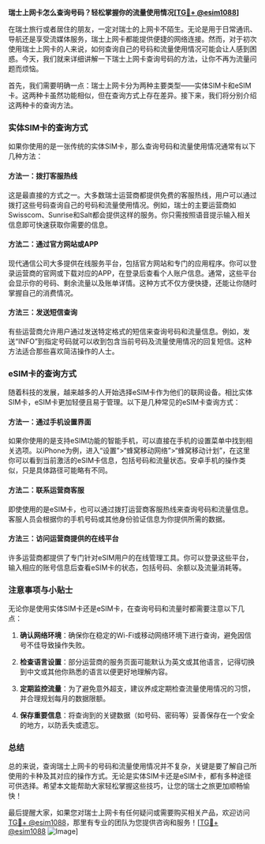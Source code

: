 **瑞士上网卡怎么查询号码？轻松掌握你的流量使用情况[[TG💪+ @esim1088](https://t.me/s/esim1088)]**

在瑞士旅行或者居住的朋友，一定对瑞士的上网卡不陌生。无论是用于日常通讯、导航还是享受流媒体服务，瑞士上网卡都能提供便捷的网络连接。然而，对于初次使用瑞士上网卡的人来说，如何查询自己的号码和流量使用情况可能会让人感到困惑。今天，我们就来详细讲解一下瑞士上网卡查询号码的方法，让你不再为流量问题而烦恼。

首先，我们需要明确一点：瑞士上网卡分为两种主要类型——实体SIM卡和eSIM卡。这两种卡虽然功能相似，但在查询方式上存在差异。接下来，我们将分别介绍这两种卡的查询方法。

### 实体SIM卡的查询方式

如果你使用的是一张传统的实体SIM卡，那么查询号码和流量使用情况通常有以下几种方法：

#### 方法一：拨打客服热线
这是最直接的方式之一。大多数瑞士运营商都提供免费的客服热线，用户可以通过拨打这些号码查询自己的号码和流量使用情况。例如，瑞士的主要运营商如Swisscom、Sunrise和Salt都会提供这样的服务。你只需按照语音提示输入相关信息即可快速获取你需要的信息。

#### 方法二：通过官方网站或APP
现代通信公司大多提供在线服务平台，包括官方网站和专门的应用程序。你可以登录运营商的官网或下载对应的APP，在登录后查看个人账户信息。通常，这些平台会显示你的号码、剩余流量以及账单详情。这种方式不仅方便快捷，还能让你随时掌握自己的消费情况。

#### 方法三：发送短信查询
有些运营商允许用户通过发送特定格式的短信来查询号码和流量信息。例如，发送“INFO”到指定号码就可以收到包含当前号码及流量使用情况的回复短信。这种方法适合那些喜欢简洁操作的人士。

### eSIM卡的查询方式

随着科技的发展，越来越多的人开始选择eSIM卡作为他们的联网设备。相比实体SIM卡，eSIM卡更加轻便且易于管理。以下是几种常见的eSIM卡查询方式：

#### 方法一：通过手机设置界面
如果你使用的是支持eSIM功能的智能手机，可以直接在手机的设置菜单中找到相关选项。以iPhone为例，进入“设置”>“蜂窝移动网络”>“蜂窝移动计划”，在这里你可以看到当前激活的eSIM卡信息，包括号码和流量状态。安卓手机的操作类似，只是具体路径可能略有不同。

#### 方法二：联系运营商客服
即使使用的是eSIM卡，也可以通过拨打运营商客服热线来查询号码和流量信息。客服人员会根据你的手机号码或其他身份验证信息为你提供所需的数据。

#### 方法三：访问运营商提供的在线平台
许多运营商都提供了专门针对eSIM用户的在线管理工具。你可以登录这些平台，输入相应的账号信息后查看eSIM卡的状态，包括号码、余额以及流量消耗等。

### 注意事项与小贴士

无论你是使用实体SIM卡还是eSIM卡，在查询号码和流量时都需要注意以下几点：

1. **确认网络环境**：确保你在稳定的Wi-Fi或移动网络环境下进行查询，避免因信号不佳导致操作失败。
   
2. **检查语言设置**：部分运营商的服务页面可能默认为英文或其他语言，记得切换到中文或其他你熟悉的语言以便更好地理解内容。

3. **定期监控流量**：为了避免意外超支，建议养成定期检查流量使用情况的习惯，并合理规划每月的数据限额。

4. **保存重要信息**：将查询到的关键数据（如号码、密码等）妥善保存在一个安全的地方，以防丢失或遗忘。

### 总结

总的来说，查询瑞士上网卡的号码和流量使用情况并不复杂，关键是要了解自己所使用的卡种及其对应的操作方式。无论是实体SIM卡还是eSIM卡，都有多种途径可供选择。希望本文能帮助大家轻松掌握这些技巧，让您的瑞士之旅更加顺畅愉快！

最后提醒大家，如果您对瑞士上网卡有任何疑问或需要购买相关产品，欢迎访问[TG💪+ @esim1088](https://t.me/s/esim1088)，那里有专业的团队为您提供咨询和服务！[[TG💪+ @esim1088](https://t.me/s/esim1088) ![Image](https://i.postimg.cc/4NQfJmqS/Snipaste-2025-05-13-00-14-12.png)]